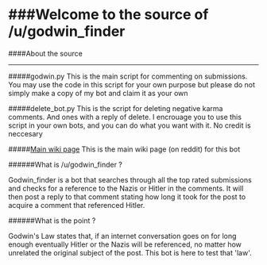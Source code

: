 ###Welcome to the source of /u/godwin_finder
====

####About the source
***

#####godwin.py 
This is the main script for commenting on submissions. You may use the code in this script for your own purpose but please do not simply make a copy of my bot and claim it as your own

#####delete_bot.py
This is the script for deleting negative karma comments. And ones with a reply of delete. I encrouage you to use this script in your own bots, and you can do what you want with it. No credit is neccesary







#####[Main wiki page](http://www.reddit.com/r/godwinbot/wiki/index)
This is the main wiki page (on reddit) for this bot




######What is /u/godwin_finder ?

Godwin_finder is a bot that searches through all the top rated submissions and checks for a reference to the Nazis or Hitler in the comments. It will then post a reply to that comment stating how long it took for the post to acquire a comment that referenced Hitler.

######What is the point ?

Godwin's Law states that, if an internet conversation goes on for long enough eventually Hitler or the Nazis will be referenced, no matter how unrelated the original subject of the post. This bot is here to test that 'law'.
